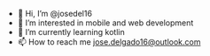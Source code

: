 - 👋 Hi, I’m @josedel16
- 👀 I’m interested in mobile and web development
- 🌱 I’m currently learning kotlin
- 📫 How to reach me jose.delgado16@outlook.com

<!---
- 💞️ I’m looking to collaborate on ...
josedel16/josedel16 is a ✨ special ✨ repository because its `README.md` (this file) appears on your GitHub profile.
You can click the Preview link to take a look at your changes.
--->
